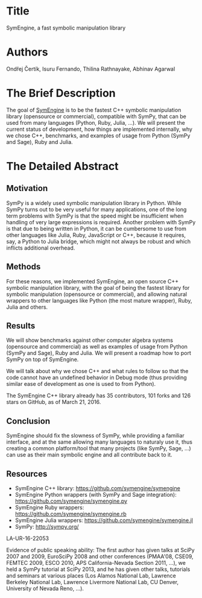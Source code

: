 # Title

SymEngine, a fast symbolic manipulation library

# Authors

Ondřej Čertík, Isuru Fernando, Thilina Rathnayake, Abhinav Agarwal

# The Brief Description

The goal of [SymEngine](https://github.com/symengine/symengine) is to be the
fastest C++ symbolic manipulation library (opensource or commercial),
compatible with SymPy, that can be used from many languages (Python, Ruby,
Julia, ...). We will present the current status of development, how things are
implemented internally, why we chose C++, benchmarks, and examples of usage
from Python (SymPy and Sage), Ruby and Julia.

# The Detailed Abstract

## Motivation

SymPy is a widely used symbolic manipulation library in Python. While SymPy
turns out to be very useful for many applications, one of the long term
problems with SymPy is that the speed might be insufficient when handling of
very large expressions is required. Another problem with SymPy is that due to
being written in Python, it can be cumbersome to use from other languages like
Julia, Ruby, JavaScript or C++, because it requires, say, a Python to Julia
bridge, which might not always be robust and which inflicts additional
overhead.

## Methods

For these reasons, we implemented SymEngine, an open source C++ symbolic
manipulation library, with the goal of being the fastest library for symbolic
manipulation (opensource or commercial), and allowing natural wrappers to other
languages like Python (the most mature wrapper), Ruby, Julia and others.

## Results

We will show benchmarks against other computer algebra systems (opensource and
commercial) as well as examples of usage from Python (SymPy and Sage), Ruby and
Julia. We will present a roadmap how to port SymPy on top of SymEngine.

We will talk about why we chose C++ and what rules to follow so that the code
cannot have an undefined behavior in Debug mode (thus providing similar ease of
development as one is used to from Python).

The SymEngine C++ library already has 35 contributors, 101 forks and 126 stars
on GitHub, as of March 21, 2016.

## Conclusion

SymEngine should fix the slowness of SymPy, while providing a familiar
interface, and at the same allowing many languages to naturaly use it, thus
creating a common platform/tool that many projects (like SymPy, Sage, ...) can
use as their main symbolic engine and all contribute back to it.

## Resources

* SymEngine C++ library: https://github.com/symengine/symengine
* SymEngine Python wrappers (with SymPy and Sage integration): https://github.com/symengine/symengine.py
* SymEngine Ruby wrappers: https://github.com/symengine/symengine.rb
* SymEngine Julia wrappers: https://github.com/symengine/symengine.jl
* SymPy: http://sympy.org/

LA-UR-16-22053

Evidence of public speaking ability: The first author has given talks at SciPy
2007 and 2009, EuroSciPy 2008 and other conferences (PMAA'08, CSE09, FEMTEC
2009, ESCO 2010, APS California-Nevada Section 2011, ...), we held a SymPy
tutorial at SciPy 2013, and he has given other talks, tutorials and seminars at
various places (Los Alamos National Lab, Lawrence Berkeley National Lab, Lawrence Livermore National Lab, CU Denver, University of Nevada Reno, ...).
